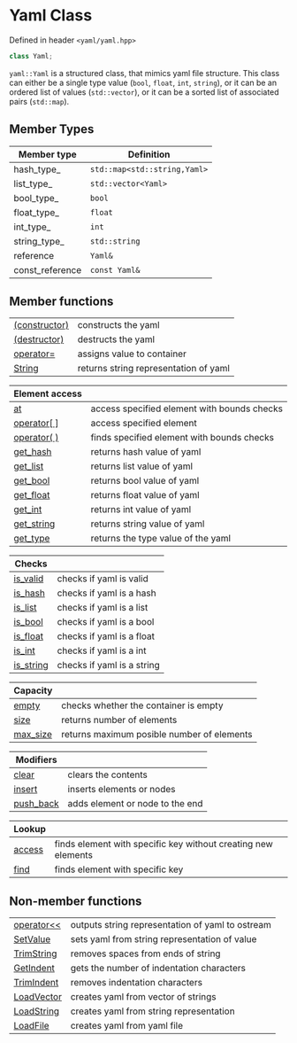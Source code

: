 # Yaml Class #

Defined in header `<yaml/yaml.hpp>`

```cpp
class Yaml;
```

`yaml::Yaml` is a structured class, that mimics yaml file structure. This class
can either be a single type value (`bool`, `float`, `int`, `string`), or it can
be an ordered list of values (`std::vector`), or it can be a sorted list of
associated pairs (`std::map`).

## Member Types ##

| Member type     | Definition                   |
|-----------------|------------------------------|
| hash_type_      | `std::map<std::string,Yaml>` |
| list_type_      | `std::vector<Yaml>`          |
| bool_type_      | `bool`                       |
| float_type_     | `float`                      |
| int_type_       | `int`                        |
| string_type_    | `std::string`                |
| reference       | `Yaml&`                      |
| const_reference | `const Yaml&`                |

## Member functions ##

|                                |                                       |
|--------------------------------|---------------------------------------|
| [(constructor)](#constructors) | constructs the yaml                   |
| [(destructor)](#destructor)    | destructs the yaml                    |
| [operator=](#operator=)        | assigns value to container            |
| [String](#string)              | returns string representation of yaml |

| Element access             |                                             |
|----------------------------|---------------------------------------------|
| [at](#at)                  | access specified element with bounds checks |
| [operator[ ]](#operator[]) | access specified element                    |
| [operator( )](#operator()) | finds specified element with bounds checks  |
| [get_hash](#get_hash)      | returns hash value of yaml                  |
| [get_list](#get_list)      | returns list value of yaml                  |
| [get_bool](#get_bool)      | returns bool value of yaml                  |
| [get_float](#get_float)    | returns float value of yaml                 |
| [get_int](#get_int)        | returns int value of yaml                   |
| [get_string](#get_string)  | returns string value of yaml                |
| [get_type](#get_type)      | returns the type value of the yaml          |

| Checks                  |                            |
|-------------------------|----------------------------|
| [is_valid](#is_valid)   | checks if yaml is valid    |
| [is_hash](#is_hash)     | checks if yaml is a hash   |
| [is_list](#is_list)     | checks if yaml is a list   |
| [is_bool](#is_bool)     | checks if yaml is a bool   |
| [is_float](#is_float)   | checks if yaml is a float  |
| [is_int](#is_int)       | checks if yaml is a int    |
| [is_string](#is_string) | checks if yaml is a string |

| Capacity              |                                            |
|-----------------------|--------------------------------------------|
| [empty](#empty)       | checks whether the container is empty      |
| [size](#size)         | returns number of elements                 |
| [max_size](#max_size) | returns maximum posible number of elements |

| Modifiers               |                                 |
|-------------------------|---------------------------------|
| [clear](#clear)         | clears the contents             |
| [insert](#insert)       | inserts elements or nodes       |
| [push_back](#push_back) | adds element or node to the end |

| Lookup            |                                                               |
|-------------------|---------------------------------------------------------------|
| [access](#access) | finds element with specific key without creating new elements |
| [find](#find)     | finds element with specific key                               |

## Non-member functions ##

|                           |                                                  |
|---------------------------|--------------------------------------------------|
| [operator<<](#operator<<) | outputs string representation of yaml to ostream |
| [SetValue](#setvalue)     | sets yaml from string representation of value    |
| [TrimString](#trimstring) | removes spaces from ends of string               |
| [GetIndent](#getindent)   | gets the number of indentation characters        |
| [TrimIndent](#trimindent) | removes indentation characters                   |
| [LoadVector](#loadvector) | creates yaml from vector of strings              |
| [LoadString](#loadstring) | creates yaml from string representation          |
| [LoadFile](#loadfile)     | creates yaml from yaml file                      |
